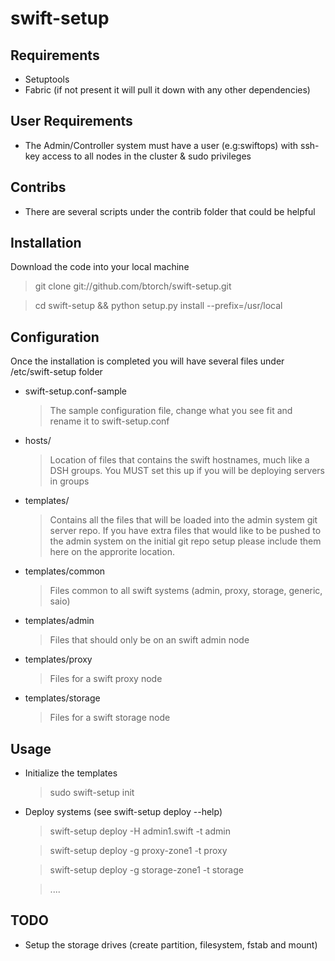 swift-setup
===========

Requirements
---------------
* Setuptools
* Fabric (if not present it will pull it down with any other dependencies)


User Requirements
------------------
* The Admin/Controller system must have a user (e.g:swiftops) 
  with ssh-key access to all nodes in the cluster & sudo privileges


Contribs
------------
* There are several scripts under the contrib folder that could be helpful 


Installation
---------------
Download the code into your local machine
> git clone git://github.com/btorch/swift-setup.git

> cd swift-setup && python setup.py install --prefix=/usr/local


Configuration
---------------
Once the installation is completed you will have several files under /etc/swift-setup folder 
* swift-setup.conf-sample 
    > The sample configuration file, change what you see fit and rename it to swift-setup.conf

* hosts/ 
    > Location of files that contains the swift hostnames, much like a DSH groups.
    > You MUST set this up if you will be deploying servers in groups

* templates/ 
    > Contains all the files that will be loaded into the admin system git server repo.
    > If you have extra files that would like to be pushed to the admin system on the initial git repo
    > setup please include them here on the approrite location.
* templates/common
    > Files common to all swift systems (admin, proxy, storage, generic, saio)
* templates/admin
    > Files that should only be on an swift admin node
* templates/proxy
    > Files for a swift proxy node
* templates/storage
    > Files for a swift storage node


Usage
------
* Initialize the templates
    > sudo swift-setup init

* Deploy systems (see swift-setup deploy --help)
    > swift-setup deploy -H admin1.swift -t admin

    > swift-setup deploy -g proxy-zone1 -t proxy

    > swift-setup deploy -g storage-zone1 -t storage

    > ....


TODO
------
* Setup the storage drives (create partition, filesystem, fstab and mount)

